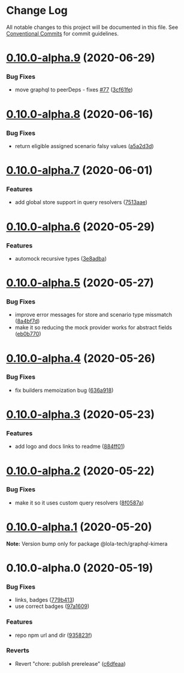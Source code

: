# Change Log

All notable changes to this project will be documented in this file.
See [Conventional Commits](https://conventionalcommits.org) for commit guidelines.

# [0.10.0-alpha.9](https://github.com/lola-tech/graphql-kimera/compare/@lola-tech/graphql-kimera@0.10.0-alpha.8...@lola-tech/graphql-kimera@0.10.0-alpha.9) (2020-06-29)


### Bug Fixes

* move graphql to peerDeps - fixes [#77](https://github.com/lola-tech/graphql-kimera/issues/77) ([3cf61fe](https://github.com/lola-tech/graphql-kimera/commit/3cf61fea5875d2962d66d6451a71fb8f19dc0cb2))





# [0.10.0-alpha.8](https://github.com/lola-tech/graphql-kimera/compare/@lola-tech/graphql-kimera@0.10.0-alpha.7...@lola-tech/graphql-kimera@0.10.0-alpha.8) (2020-06-16)


### Bug Fixes

* return eligible assigned scenario falsy values ([a5a2d3d](https://github.com/lola-tech/graphql-kimera/commit/a5a2d3d2a2d7d6f816bc817dc0d102fd8a57eaba))





# [0.10.0-alpha.7](https://github.com/lola-tech/graphql-kimera/compare/@lola-tech/graphql-kimera@0.10.0-alpha.6...@lola-tech/graphql-kimera@0.10.0-alpha.7) (2020-06-01)


### Features

* add global store support in query resolvers ([7513aae](https://github.com/lola-tech/graphql-kimera/commit/7513aae23852710838189c65fbba818c2528cdcd))





# [0.10.0-alpha.6](https://github.com/lola-tech/graphql-kimera/compare/@lola-tech/graphql-kimera@0.10.0-alpha.5...@lola-tech/graphql-kimera@0.10.0-alpha.6) (2020-05-29)


### Features

* automock recursive types ([3e8adba](https://github.com/lola-tech/graphql-kimera/commit/3e8adbabf7ffcb9cc27883720c7948082f12d7fb))





# [0.10.0-alpha.5](https://github.com/lola-tech/graphql-kimera/compare/@lola-tech/graphql-kimera@0.10.0-alpha.4...@lola-tech/graphql-kimera@0.10.0-alpha.5) (2020-05-27)


### Bug Fixes

* improve error messages for store and scenario type missmatch ([8a4bf7d](https://github.com/lola-tech/graphql-kimera/commit/8a4bf7dd1278aa26fb3924485bc621fc8e9e96fd))
* make it so reducing the mock provider works for abstract fields ([eb0b770](https://github.com/lola-tech/graphql-kimera/commit/eb0b7701b35a31777b6706750b091398f3aeda30))





# [0.10.0-alpha.4](https://github.com/lola-tech/graphql-kimera/compare/@lola-tech/graphql-kimera@0.10.0-alpha.3...@lola-tech/graphql-kimera@0.10.0-alpha.4) (2020-05-26)


### Bug Fixes

* fix builders memoization bug ([636a918](https://github.com/lola-tech/graphql-kimera/commit/636a918cc38d686f1aa41049b19254e7ef31c354))





# [0.10.0-alpha.3](https://github.com/lola-tech/graphql-kimera/compare/@lola-tech/graphql-kimera@0.10.0-alpha.2...@lola-tech/graphql-kimera@0.10.0-alpha.3) (2020-05-23)


### Features

* add logo and docs links to readme ([884ff01](https://github.com/lola-tech/graphql-kimera/commit/884ff010e95b6f095bf9311ae160f1d32199cc93))





# [0.10.0-alpha.2](https://github.com/lola-tech/graphql-kimera/compare/@lola-tech/graphql-kimera@0.10.0-alpha.1...@lola-tech/graphql-kimera@0.10.0-alpha.2) (2020-05-22)


### Bug Fixes

* make it so it uses custom query resolvers ([8f0587a](https://github.com/lola-tech/graphql-kimera/commit/8f0587aecbc6c4d6bb05bcc2ccf9c2c18a7aa343))





# [0.10.0-alpha.1](https://github.com/lola-tech/graphql-kimera/compare/@lola-tech/graphql-kimera@0.10.0-alpha.0...@lola-tech/graphql-kimera@0.10.0-alpha.1) (2020-05-20)

**Note:** Version bump only for package @lola-tech/graphql-kimera





# 0.10.0-alpha.0 (2020-05-19)


### Bug Fixes

* links, badges ([779b413](https://github.com/lola-tech/graphql-kimera/commit/779b41307990a3c988d6b10a5a551746fa9076d9))
* use correct badges ([97a1609](https://github.com/lola-tech/graphql-kimera/commit/97a16095628985cecd822370331867192c4a54cd))


### Features

* repo npm url and dir ([935823f](https://github.com/lola-tech/graphql-kimera/commit/935823f6541f817fee4711b98c3761f573075df6))


### Reverts

* Revert "chore: publish prerelease" ([c6dfeaa](https://github.com/lola-tech/graphql-kimera/commit/c6dfeaa04b29ddb0a138e434e95debdbd4383298))
